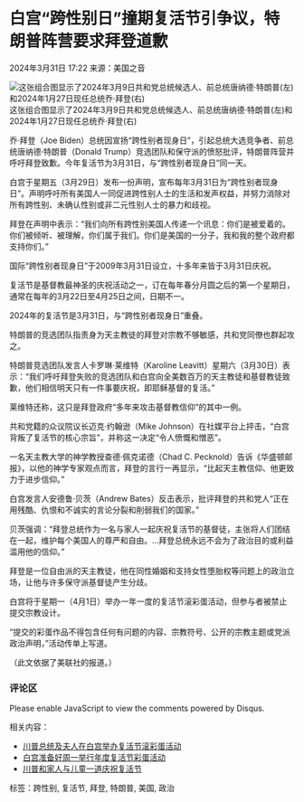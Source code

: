 # 白宫“跨性别日”撞期复活节引争议，特朗普阵营要求拜登道歉

2024年3月31日 17:22
来源：美国之音

![这张组合图显示了2024年3月9日共和党总统候选人、前总统唐纳德·特朗普(左)和2024年1月27日现任总统乔·拜登(右)](https://gdb.voanews.com/01000000-0aff-0242-abfa-08dc4c59bb0a_w1023_r1_s.jpg)
这张组合图显示了2024年3月9日共和党总统候选人、前总统唐纳德·特朗普(左)和2024年1月27日现任总统乔·拜登(右)

乔·拜登（Joe Biden）总统因宣扬“跨性别者现身日”，引起总统大选竞争者、前总统唐纳德·特朗普（Donald Trump）竞选团队和保守派的愤怒批评，特朗普阵营并呼吁拜登致歉。今年复活节为3月31日，与“跨性别者现身日”同一天。

白宫于星期五（3月29日）发布一份声明，宣布每年3月31日为“跨性别者现身日”。声明呼吁所有美国人一同促进跨性别人士的生活和发声权益，并努力消除对所有跨性别、未确认性别或非二元性别人士的暴力和歧视。

拜登在声明中表示：“我们向所有跨性别美国人传递一个讯息：你们是被爱着的。你们被倾听、被理解，你们属于我们。你们是美国的一分子，我和我的整个政府都支持你们。”

国际“跨性别者现身日”于2009年3月31日设立，十多年来皆于3月31日庆祝。

复活节是基督教最神圣的庆祝活动之一，订在每年春分月圆之后的第一个星期日，通常在每年的3月22日至4月25日之间，日期不一。

2024年的复活节是3月31日，与“跨性别者现身日”重叠。

特朗普的竞选团队指责身为天主教徒的拜登对宗教不够敏感，共和党同僚也群起攻之。

特朗普竞选团队发言人卡罗琳·莱维特（Karoline Leavitt）星期六（3月30日）表示：“我们呼吁拜登失败的竞选团队和白宫向全美数百万的天主教徒和基督教徒致歉，他们相信明天只有一件事要庆祝，即耶稣基督的复活。”

莱维特还称，这只是拜登政府“多年来攻击基督教信仰”的其中一例。

共和党籍的众议院议长迈克·约翰逊（Mike Johnson）在社媒平台上抨击，“白宫背叛了复活节的核心宗旨”，并称这一决定“令人愤慨和憎恶”。

一名天主教大学的神学教授查德·佩克诺德（Chad C. Pecknold）告诉《华盛顿邮报》，以他的神学专家观点而言，拜登的言行一再显示，“比起天主教信仰、他更致力于进步信仰。”

白宫发言人安德鲁·贝茨（Andrew Bates）反击表示，批评拜登的共和党人“正在用残酷、仇恨和不诚实的言论分裂和削弱我们的国家。”

贝茨强调：“拜登总统作为一名与家人一起庆祝复活节的基督徒，主张将人们团结在一起，维护每个美国人的尊严和自由。...拜登总统永远不会为了政治目的或利益滥用他的信仰。”

拜登是一位自由派的天主教徒，他在同性婚姻和支持女性堕胎权等问题上的政治立场，让他与许多保守派基督徒产生分歧。

白宫将于星期一（4月1日）举办一年一度的复活节滚彩蛋活动，但参与者被禁止提交宗教设计。

“提交的彩蛋作品不得包含任何有问题的内容、宗教符号、公开的宗教主题或党派政治声明，”活动传单上写道。

（此文依据了美联社的报道。）

### 评论区

Please enable JavaScript to view the comments powered by Disqus.

相关内容：

-   [川普总统及夫人在白宫举办复活节滚彩蛋活动](/a/us-white-house-easter-egg-roll-20180402/4327328.html)
-   [白宫准备好周一举行年度复活节彩蛋活动](/a/us-easter-20180330/4324794.html)
-   [川普和家人与儿童一道庆祝复活节](/a/us-easter-20170417/3813995.html)

标签：跨性别, 复活节, 拜登, 特朗普, 美国, 政治

